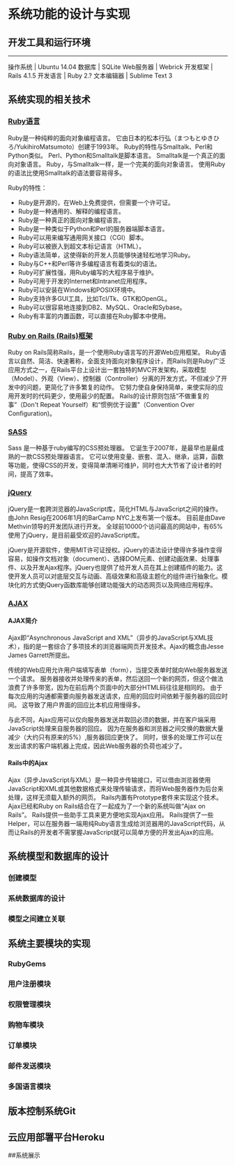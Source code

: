 # 系统功能的设计与实现

## 开发工具和运行环境

-----------------------
操作系统 | Ubuntu 14.04
数据库 | SQLite
Web服务器 | Webrick
开发框架 | Rails 4.1.5
开发语言 | Ruby 2.?
文本编辑器 | Sublime Text 3

## 系统实现的相关技术

### [Ruby语言](http://www.w3cschool.cc/ruby/ruby-intro.html)

Ruby是一种纯粹的面向对象编程语言。
它由日本的松本行弘（まつもとゆきひろ/YukihiroMatsumoto）创建于1993年。
Ruby的特性与Smalltalk、Perl和Python类似。
Perl、Python和Smalltalk是脚本语言。
Smalltalk是一个真正的面向对象语言。
Ruby，与Smalltalk一样，是一个完美的面向对象语言。
使用Ruby的语法比使用Smalltalk的语法要容易得多。

Ruby的特性：

* Ruby是开源的，在Web上免费提供，但需要一个许可证。
* Ruby是一种通用的、解释的编程语言。
* Ruby是一种真正的面向对象编程语言。
* Ruby是一种类似于Python和Perl的服务器端脚本语言。
* Ruby可以用来编写通用网关接口（CGI）脚本。
* Ruby可以被嵌入到超文本标记语言（HTML）。
* Ruby语法简单，这使得新的开发人员能够快速轻松地学习Ruby。
* Ruby与C++和Perl等许多编程语言有着类似的语法。
* Ruby可扩展性强，用Ruby编写的大程序易于维护。
* Ruby可用于开发的Internet和Intranet应用程序。
* Ruby可以安装在Windows和POSIX环境中。
* Ruby支持许多GUI工具，比如Tcl/Tk、GTK和OpenGL。
* Ruby可以很容易地连接到DB2、MySQL、Oracle和Sybase。
* Ruby有丰富的内置函数，可以直接在Ruby脚本中使用。


### [Ruby on Rails (Rails)框架](http://zh.wikipedia.org/wiki/Ruby_on_Rails)

Ruby on Rails简称Rails，是一个使用Ruby语言写的开源Web应用框架。
Ruby语言以自然、简洁、快速著称，全面支持面向对象程序设计，而Rails则是Ruby广泛应用方式之一，在Rails平台上设计出一套独特的MVC开发架构，采取模型（Model）、外观（View）、控制器（Controller）分离的开发方式，不但减少了开发中的问题，更简化了许多繁复的动作。
它努力使自身保持简单，来使实际的应用开发时的代码更少，使用最少的配置。
Rails的设计原则包括“不做重复的事”（Don't Repeat Yourself）和“惯例优于设置”（Convention Over Configuration)。

### [SASS](http://blog.csdn.net/lee_magnum/article/details/11776785)

Sass 是一种基于ruby编写的CSS预处理器。
它诞生于2007年，是最早也是最成熟的一款CSS预处理器语言。
它可以使用变量、嵌套、混入、继承，运算，函数等功能，使得CSS的开发，变得简单清晰可维护，同时也大大节省了设计者的时间，提高了效率。

### [jQuery](http://zh.wikipedia.org/wiki/JQuery#.E7.89.B9.E7.82.B9)

jQuery是一套跨浏览器的JavaScript库，简化HTML与JavaScript之间的操作。
由John Resig在2006年1月的BarCamp NYC上发布第一个版本。
目前是由Dave Methvin领导的开发团队进行开发。
全球前10000个访问最高的网站中，有65%使用了jQuery，是目前最受欢迎的JavaScript库。<br />

jQuery是开源软件，使用MIT许可证授权。jQuery的语法设计使得许多操作变得容易，如操作文档对象（document）、选择DOM元素、创建动画效果、处理事件、以及开发Ajax程序。jQuery也提供了给开发人员在其上创建插件的能力。这使开发人员可以对底层交互与动画、高级效果和高级主题化的组件进行抽象化。模块化的方式使jQuery函数库能够创建功能强大的动态网页以及网络应用程序。

### [AJAX](http://zh.wikipedia.org/wiki/AJAX)

#### AJAX简介

Ajax即“Asynchronous JavaScript and XML”（异步的JavaScript与XML技术），指的是一套综合了多项技术的浏览器端网页开发技术。Ajax的概念由Jesse James Garrett所提出。<br />

传统的Web应用允许用户端填写表单（form），当提交表单时就向Web服务器发送一个请求。
服务器接收并处理传来的表单，然后送回一个新的网页，但这个做法浪费了许多带宽，因为在前后两个页面中的大部分HTML码往往是相同的。
由于每次应用的沟通都需要向服务器发送请求，应用的回应时间依赖于服务器的回应时间。
这导致了用户界面的回应比本机应用慢得多。<br />

与此不同，Ajax应用可以仅向服务器发送并取回必须的数据，并在客户端采用JavaScript处理来自服务器的回应。
因为在服务器和浏览器之间交换的数据大量减少（大约只有原来的5%）,服务器回应更快了。
同时，很多的处理工作可以在发出请求的客户端机器上完成，因此Web服务器的负荷也减少了。

#### Rails中的Ajax

Ajax（异步JavaScript与XML）是一种异步传输接口，可以借由浏览器使用JavaScript和XML或其他数据格式来处理传输请求，而将Web服务器作为后台来处理，这样无须载入额外的网页。
Rails内置有Prototype套件来实现这个技术。
Ajax已经和Ruby on Rails结合在了一起成为了一个新的系统叫做“Ajax on Rails”。
Rails提供一些助手工具来更方便地实现Ajax应用。
Rails提供了一些Helper，可以在服务器一端用纯Ruby语言生成给浏览器用的JavaScript代码，从而让Rails的开发者不需掌握JavaScript就可以简单方便的开发出Ajax的应用。


## 系统模型和数据库的设计
### 创建模型
### 系统数据库的设计
### 模型之间建立关联

## 系统主要模块的实现
### RubyGems
### 用户注册模块
### 权限管理模块
### 购物车模块
### 订单模块
### 邮件发送模块
### 多国语言模块

## 版本控制系统Git

## 云应用部署平台Heroku

##系统展示
